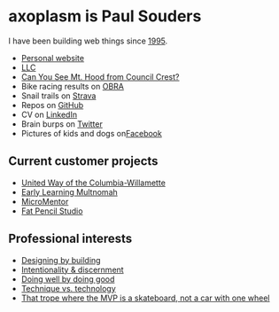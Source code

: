 axoplasm is Paul Souders
========================
I have been building web things since [1995](https://web.archive.org/web/19970218080413/http://darkwing.uoregon.edu/~psouders/).


* [Personal website](https://axoplasm.com)
* [LLC](https://scrubjay.works/)
* [Can You See Mt. Hood from Council Crest?](https://canyouseemthoodfromcouncilcrest.com/)
* Bike racing results on [OBRA](https://obra.org/people/61444)
* Snail trails on [Strava](https://www.strava.com/athletes/56063)
* Repos on [GitHub](https://github.com/axoplasm)
* CV on [LinkedIn](http://linkedin.com/in/axoplasm/)
* Brain burps on [Twitter](https://twitter.com/axoplasm)
* Pictures of kids and dogs on[Facebook](https://www.facebook.com/axoplasm)


Current customer projects
-------------------------
* [United Way of the Columbia-Willamette](http://unitedway-pdx.org/)
* [Early Learning Multnomah](https://www.earlylearningmultnomah.org)
* [MicroMentor](https://www.micromentor.org)
* [Fat Pencil Studio](https://fatpencilstudio.com)


Professional interests
----------------------
* [Designing by building](https://axoplasm.com/web-log/imagining-and-building/)
* [Intentionality & discernment](https://axoplasm.com/web-log/right-and-wrong/)
* [Doing well by doing good](https://axoplasm.com/web-log/its-ok-do-well-while-doing-good/)
* [Technique vs. technology](https://axoplasm.com/web-log/technique-and-technology/)
* [That trope where the MVP is a skateboard, not a car with one wheel](https://axoplasm.com/web-log/django-vs-drupal/)
